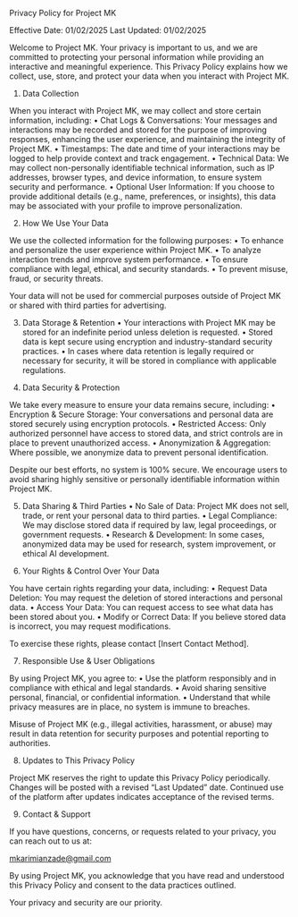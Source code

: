 Privacy Policy for Project MK

Effective Date: 01/02/2025
Last Updated: 01/02/2025

Welcome to Project MK. Your privacy is important to us, and we are committed to protecting your personal information while providing an interactive and meaningful experience. This Privacy Policy explains how we collect, use, store, and protect your data when you interact with Project MK.

1. Data Collection

When you interact with Project MK, we may collect and store certain information, including:
	•	Chat Logs & Conversations: Your messages and interactions may be recorded and stored for the purpose of improving responses, enhancing the user experience, and maintaining the integrity of Project MK.
	•	Timestamps: The date and time of your interactions may be logged to help provide context and track engagement.
	•	Technical Data: We may collect non-personally identifiable technical information, such as IP addresses, browser types, and device information, to ensure system security and performance.
	•	Optional User Information: If you choose to provide additional details (e.g., name, preferences, or insights), this data may be associated with your profile to improve personalization.

2. How We Use Your Data

We use the collected information for the following purposes:
	•	To enhance and personalize the user experience within Project MK.
	•	To analyze interaction trends and improve system performance.
	•	To ensure compliance with legal, ethical, and security standards.
	•	To prevent misuse, fraud, or security threats.

Your data will not be used for commercial purposes outside of Project MK or shared with third parties for advertising.

3. Data Storage & Retention
	•	Your interactions with Project MK may be stored for an indefinite period unless deletion is requested.
	•	Stored data is kept secure using encryption and industry-standard security practices.
	•	In cases where data retention is legally required or necessary for security, it will be stored in compliance with applicable regulations.

4. Data Security & Protection

We take every measure to ensure your data remains secure, including:
	•	Encryption & Secure Storage: Your conversations and personal data are stored securely using encryption protocols.
	•	Restricted Access: Only authorized personnel have access to stored data, and strict controls are in place to prevent unauthorized access.
	•	Anonymization & Aggregation: Where possible, we anonymize data to prevent personal identification.

Despite our best efforts, no system is 100% secure. We encourage users to avoid sharing highly sensitive or personally identifiable information within Project MK.

5. Data Sharing & Third Parties
	•	No Sale of Data: Project MK does not sell, trade, or rent your personal data to third parties.
	•	Legal Compliance: We may disclose stored data if required by law, legal proceedings, or government requests.
	•	Research & Development: In some cases, anonymized data may be used for research, system improvement, or ethical AI development.

6. Your Rights & Control Over Your Data

You have certain rights regarding your data, including:
	•	Request Data Deletion: You may request the deletion of stored interactions and personal data.
	•	Access Your Data: You can request access to see what data has been stored about you.
	•	Modify or Correct Data: If you believe stored data is incorrect, you may request modifications.

To exercise these rights, please contact [Insert Contact Method].

7. Responsible Use & User Obligations

By using Project MK, you agree to:
	•	Use the platform responsibly and in compliance with ethical and legal standards.
	•	Avoid sharing sensitive personal, financial, or confidential information.
	•	Understand that while privacy measures are in place, no system is immune to breaches.

Misuse of Project MK (e.g., illegal activities, harassment, or abuse) may result in data retention for security purposes and potential reporting to authorities.

8. Updates to This Privacy Policy

Project MK reserves the right to update this Privacy Policy periodically. Changes will be posted with a revised “Last Updated” date. Continued use of the platform after updates indicates acceptance of the revised terms.

9. Contact & Support

If you have questions, concerns, or requests related to your privacy, you can reach out to us at:

mkarimianzade@gmail.com

By using Project MK, you acknowledge that you have read and understood this Privacy Policy and consent to the data practices outlined.

Your privacy and security are our priority.
